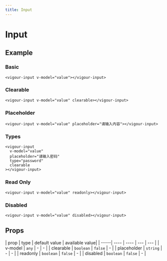 ```yaml
---
title: Input
---
```


# Input

## Example

### Basic

<input-example-1></input-example-1>

```vue
<vigour-input v-model="value"></vigour-input>
```

### Clearable

<input-example-2></input-example-2>

```vue
<vigour-input v-model="value" clearable></vigour-input>
```

### Placeholder

<input-example-3></input-example-3>

```vue
<vigour-input v-model="value" placeholder="请输入内容"></vigour-input>
```

### Types

<input-example-4></input-example-4>

```vue
<vigour-input
  v-model="value"
  placeholder="请输入密码"
  type="password"
  clearable
></vigour-input>
```

### Read Only

<input-example-5></input-example-5>

```vue
<vigour-input v-model="value" readonly></vigour-input>
```

### Disabled

<input-example-6></input-example-6>

```vue
<vigour-input v-model="value" disabled></vigour-input>
```

## Props

| prop | type | default value | available value|
| -----| ---- | ---- | --- | --- |
| v-model | `any` | - | - |
| clearable | `boolean` | `false` | - |
| placeholder | `string` | - | - |
| readonly | `boolean` | `false` | - |
| disabled | `boolean` | `false` | - |
